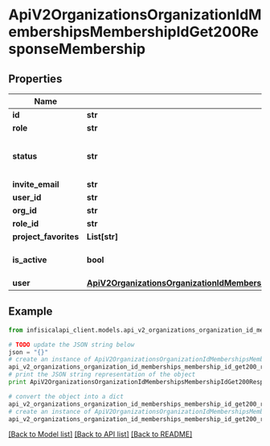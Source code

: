 # ApiV2OrganizationsOrganizationIdMembershipsMembershipIdGet200ResponseMembership


## Properties
Name | Type | Description | Notes
------------ | ------------- | ------------- | -------------
**id** | **str** |  | 
**role** | **str** |  | 
**status** | **str** |  | [optional] [default to 'invited']
**invite_email** | **str** |  | [optional] 
**user_id** | **str** |  | [optional] 
**org_id** | **str** |  | 
**role_id** | **str** |  | [optional] 
**project_favorites** | **List[str]** |  | [optional] 
**is_active** | **bool** |  | [optional] [default to True]
**user** | [**ApiV2OrganizationsOrganizationIdMembershipsMembershipIdGet200ResponseMembershipUser**](ApiV2OrganizationsOrganizationIdMembershipsMembershipIdGet200ResponseMembershipUser.md) |  | 

## Example

```python
from infisicalapi_client.models.api_v2_organizations_organization_id_memberships_membership_id_get200_response_membership import ApiV2OrganizationsOrganizationIdMembershipsMembershipIdGet200ResponseMembership

# TODO update the JSON string below
json = "{}"
# create an instance of ApiV2OrganizationsOrganizationIdMembershipsMembershipIdGet200ResponseMembership from a JSON string
api_v2_organizations_organization_id_memberships_membership_id_get200_response_membership_instance = ApiV2OrganizationsOrganizationIdMembershipsMembershipIdGet200ResponseMembership.from_json(json)
# print the JSON string representation of the object
print ApiV2OrganizationsOrganizationIdMembershipsMembershipIdGet200ResponseMembership.to_json()

# convert the object into a dict
api_v2_organizations_organization_id_memberships_membership_id_get200_response_membership_dict = api_v2_organizations_organization_id_memberships_membership_id_get200_response_membership_instance.to_dict()
# create an instance of ApiV2OrganizationsOrganizationIdMembershipsMembershipIdGet200ResponseMembership from a dict
api_v2_organizations_organization_id_memberships_membership_id_get200_response_membership_from_dict = ApiV2OrganizationsOrganizationIdMembershipsMembershipIdGet200ResponseMembership.from_dict(api_v2_organizations_organization_id_memberships_membership_id_get200_response_membership_dict)
```
[[Back to Model list]](../README.md#documentation-for-models) [[Back to API list]](../README.md#documentation-for-api-endpoints) [[Back to README]](../README.md)


